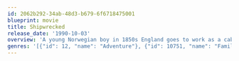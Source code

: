 ```yaml
---
id: 2062b292-34ab-48d3-b679-6f6718475001
blueprint: movie
title: Shipwrecked
release_date: '1990-10-03'
overview: 'A young Norwegian boy in 1850s England goes to work as a cabin boy and discovers some of his shipmates are actually pirates.'
genres: '[{"id": 12, "name": "Adventure"}, {"id": 10751, "name": "Family"}]'
---
```

